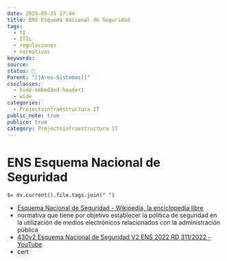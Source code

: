 ```yaml
---
date: 2025-05-21 17:44
title: ENS Esquema Nacional de Seguridad
tags:
  - TI
  - ITIL
  - regulaciones
  - normativas
keywords: 
source: 
status: 📌
Parent: "[[Area-Sistemas]]"
cssclasses:
  - hide-embedded-header1
  - wide
categories:
  - Projectsinfraestructura IT
public_note: true
publico: true
category: Projectsinfraestructura IT
---
```

# ENS Esquema Nacional de Seguridad
`$= dv.current().file.tags.join(" ")` 
- [Esquema Nacional de Seguridad - Wikipedia, la enciclopedia libre](https://es.wikipedia.org/wiki/Esquema_Nacional_de_Seguridad) 
- normativa que tiene por objetivo establecer la política de seguridad en la utilización de medios electrónicos relacionados con la administración pública
- [430v2 Esquema Nacional de Seguridad V2 ENS 2022 RD 311/2022 - YouTube](https://youtu.be/jQJU-UB4sAQ) 
- cert